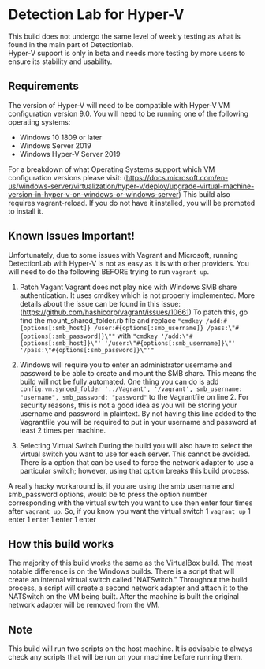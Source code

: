 # Detection Lab for Hyper-V 

This build does not undergo the same level of weekly testing as what is found in the main part of Detectionlab.  
Hyper-V support is only in beta and needs more testing by more users to ensure its stability and usability.  

## Requirements 

The version of Hyper-V will need to be compatible with Hyper-V VM configuration version 9.0. 
You will need to be running one of the following operating systems: 
* Windows 10 1809 or later 
* Windows Server 2019 
* Windows Hyper-V Server 2019 

For a breakdown of what Operating Systems support which VM configuration versions please visit: (https://docs.microsoft.com/en-us/windows-server/virtualization/hyper-v/deploy/upgrade-virtual-machine-version-in-hyper-v-on-windows-or-windows-server) 
This build also requires vagrant-reload. If you do not have it installed, you will be prompted to install it.  

## Known Issues Important! 

Unfortunately, due to some issues with Vagrant and Microsoft, running DetectionLab with Hyper-V is not as easy as it is with other providers. You will need to do the following BEFORE trying to run `vagrant up`. 
1) Patch Vagant 
Vagrant does not play nice with Windows SMB share authentication. It uses cmdkey which is not properly implemented. More details about the issue can be found in this issue:(https://github.com/hashicorp/vagrant/issues/10661) 
To patch this, go find the mount_shared_folder.rb file and replace `"cmdkey /add:#{options[:smb_host]} /user:#{options[:smb_username]} /pass:\"#{options[:smb_password]}\""` with `"cmdkey '/add:\"#{options[:smb_host]}\"' '/user:\"#{options[:smb_username]}\"' '/pass:\"#{options[:smb_password]}\"'"` 

2) Windows will require you to enter an administrator username and password to be able to create and mount the SMB share. 
This means the build will not be fully automated. One thing you can do is add `config.vm.synced_folder '../Vagrant', '/vagrant', smb_username: "username", smb_password: "password"` to the Vagrantfile on line 2. For security reasons, this is not a good idea as you will be storing your username and password in plaintext. 
By not having this line added to the Vagrantfile you will be required to put in your username and password at least 2 times per machine.  

3) Selecting Virtual Switch 
During the build you will also have to select the virtual switch you want to use for each server. This cannot be avoided. There is a option that can be used to force the network adapter to use a particular switch; however, using that option breaks this build process.  

A really hacky workaround is, if you are using the smb_username and smb_password options, would be to press the option number corresponding with the virtual switch you want to use then enter four times after `vagrant up`. So, if you know you want the virtual switch 1 `vagrant up` 1 enter 1 enter 1 enter 1 enter 
 
## How this build works 

The majority of this build works the same as the VirtualBox build. The most notable difference is on the Windows builds. There is a script that will create an internal virtual switch called "NATSwitch." Throughout the build process, a script will create a second network adapter and attach it to the NATSwitch on the VM being built. After the machine is built the original network adapter will be removed from the VM.  

## Note 

This build will run two scripts on the host machine. It is advisable to always check any scripts that will be run on your machine before running them. 
